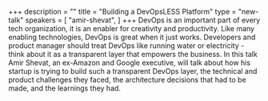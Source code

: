 +++
description = ""
title = "Building a DevOpsLESS Platform"
type = "new-talk"
speakers = [
        "amir-shevat",
]
+++
DevOps is an important part of every tech organization, it is an enabler for creativity and productivity. Like many enabling technologies, DevOps is great when it just works. Developers and product manager should treat DevOps like running water or electricity - think about it as a transparent layer that empowers the business. In this talk Amir Shevat, an ex-Amazon and Google executive, will talk about how his startup is trying to build such a transparent DevOps layer, the technical and product challenges they faced, the architecture decisions that had to be made, and the learnings they had.
